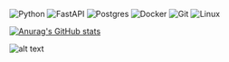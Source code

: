 ![Python](https://img.shields.io/badge/python-3670A0?style=for-the-badge&logo=python&logoColor=ffdd54) ![FastAPI](https://img.shields.io/badge/FastAPI-005571?style=for-the-badge&logo=fastapi) ![Postgres](https://img.shields.io/badge/postgres-%23316192.svg?style=for-the-badge&logo=postgresql&logoColor=white) ![Docker](https://img.shields.io/badge/docker-%230db7ed.svg?style=for-the-badge&logo=docker&logoColor=white) ![Git](https://img.shields.io/badge/git-%23F05033.svg?style=for-the-badge&logo=git&logoColor=white) ![Linux](https://img.shields.io/badge/Linux-FCC624?style=for-the-badge&logo=linux&logoColor=black)

[![Anurag's GitHub stats](https://github-readme-stats.vercel.app/api?username=dreek1337&show_icons=true&theme=radical)](https://github.com/anuraghazra/github-readme-stats)

![alt text]([https://sun9-23.userapi.com/impg/dMHoVEaZKhn-fFZICuBbfO_eCSat-Zl-1hUtAw/ZewWiNZxIMs.jpg?size=474x672&quality=96&sign=89ed5278289f4cc5c10754fa6d1c72fd&type=album](https://sun9-61.userapi.com/impg/rosLzqgFGHQF7Drc1XErB0pGhP5RS9eUjVrXkg/tAeTosQyPkw.jpg?size=466x662&quality=96&sign=cb8d1749137c27e0d4e40b05bc5f9bdc&type=album)https://sun9-61.userapi.com/impg/rosLzqgFGHQF7Drc1XErB0pGhP5RS9eUjVrXkg/tAeTosQyPkw.jpg?size=466x662&quality=96&sign=cb8d1749137c27e0d4e40b05bc5f9bdc&type=album)
